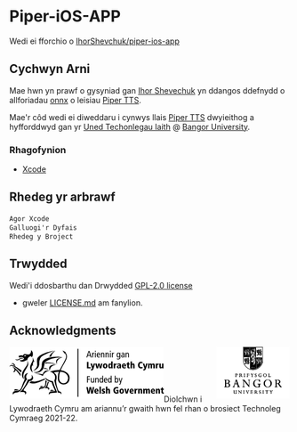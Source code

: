 # Piper-iOS-APP

Wedi ei fforchio o [IhorShevchuk/piper-ios-app](https://github.com/IhorShevchuk/piper-ios-app)

## Cychwyn Arni

Mae hwn yn prawf o gysyniad gan [Ihor Shevechuk](https://github.com/IhorShevchuk)
yn ddangos ddefnydd o allforiadau [onnx](https://onnxruntime.ai) o leisiau 
[Piper TTS](https://github.com/rhasspy/piper).

Mae'r côd wedi ei diweddaru i cynwys llais [Piper TTS](https://github.com/rhasspy/piper) 
dwyieithog a hyfforddwyd gan yr [Uned Techonlegau Iaith](https://techiaith.cymru) @ 
[Bangor University](https://bangor.ac.uk).

### Rhagofynion

- [Xcode](https://developer.apple.com/xcode/)

## Rhedeg yr arbrawf

    Agor Xcode
    Galluogi'r Dyfais
    Rhedeg y Broject

## Trwydded

Wedi'i ddosbarthu dan Drwydded [GPL-2.0 license](LICENSE.md) 
- gweler [LICENSE.md](LICENSE.md) am fanylion.

## Acknowledgments

<img src="https://github.com/techiaith/trawsgrifiwr-arlein/raw/main/docs/images/llyw_logo.png" alt="Logo" align="left">
<img src="https://github.com/techiaith/trawsgrifiwr-arlein/raw/main/docs/images/BU_logo.png" alt="Logo" align="right">
<br><br><br><br><br>
Diolchwn i Lywodraeth Cymru am ariannu’r gwaith hwn fel rhan o brosiect Technoleg Cymraeg 2021-22.
